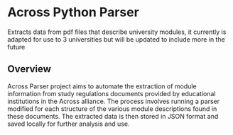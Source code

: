 # Across Python Parser

Extracts data from pdf files that describe university modules, it currently is adapted for use to 3 universities but will be updated to include more in the future

## Overview

Across Parser project aims to automate the extraction of module information from study regulations documents provided by educational institutions in the Across alliance. The process involves running a parser modified for each structure of the various module descriptions found in these documents. The extracted data is then stored in JSON format and saved locally for further analysis and use.

